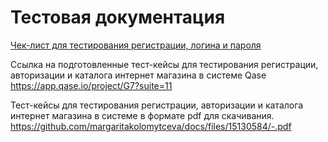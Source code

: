 # Тестовая документация

[Чек-лист для тестирования регистрации, логина и пароля](https://docs.google.com/spreadsheets/d/18qz2rKZyhEpV7AwkLGYukzE0aDy8REYhTDZYbAbVxMQ/edit#gid=0)

Ссылка на подготовленные тест-кейсы для тестирования регистрации, авторизации и каталога интернет магазина в системе Qase
https://app.qase.io/project/G7?suite=11

Тест-кейсы для тестирования регистрации, авторизации и каталога интернет магазина в системе в формате pdf для скачивания.
https://github.com/margaritakolomytceva/docs/files/15130584/-.pdf
